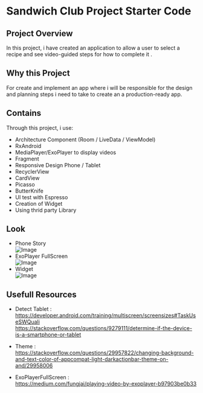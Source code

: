 # Sandwich Club Project Starter Code

## Project Overview
In this project, i have created an application to
allow a user to select a recipe and see video-guided steps for how to complete it .

## Why this Project

For create and implement an app where i will be responsible for the design and
planning steps i need to take to create an a production-ready app.

## Contains
Through this project, i use:
- Architecture Component (Room / LiveData / ViewModel)
- RxAndroid
- MediaPlayer/ExoPlayer to display videos
- Fragment
- Responsive Design Phone / Tablet
- RecyclerView
- CardView
- Picasso
- ButterKnife
- UI test with Espresso
- Creation of Widget
- Using thrid party Library

## Look
- Phone Story <br/>
![Image](https://github.com/skittles31/BakingApp/blob/master/phone_story_1.png) <br/>
- ExoPlayer FullScreen <br/>
![Image](https://github.com/skittles31/BakingApp/blob/master/full_screen_story.png)  <br/>
- Widget <br/>
![Image](https://github.com/skittles31/BakingApp/blob/master/widget_story.png) <br/>

## Usefull Resources
 - Detect Tablet : <br/>
 https://developer.android.com/training/multiscreen/screensizes#TaskUseSWQuali <br/>
 https://stackoverflow.com/questions/9279111/determine-if-the-device-is-a-smartphone-or-tablet <br/>

- Theme : <br/>
https://stackoverflow.com/questions/29957822/changing-background-and-text-color-of-appcompat-light-darkactionbar-theme-on-and/29958006 <br/>

- ExoPlayerFullScreen : <br/>
https://medium.com/fungjai/playing-video-by-exoplayer-b97903be0b33 <br/>
